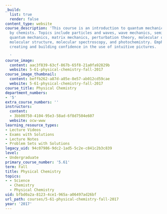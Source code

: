```yaml
---
_build:
  list: true
  render: false
content_type: website
course_description: 'This course is an introduction to quantum mechanics for _use_
  by chemists. Topics include particles and waves, wave mechanics, semi-classical
  quantum mechanics, matrix mechanics, perturbation theory, molecular orbital theory,
  molecular structure, molecular spectroscopy, and photochemistry. Emphasis is on
  creating and building confidence in the use of intuitive pictures.

  '
course_image:
  content: aac3f839-63cf-867b-65f8-21a0fa92829b
  website: 5-61-physical-chemistry-fall-2017
course_image_thumbnail:
  content: beffb262-a87d-a85e-8e57-ab012cd59cae
  website: 5-61-physical-chemistry-fall-2017
course_title: Physical Chemistry
department_numbers:
- '5'
extra_course_numbers: ''
instructors:
  content:
  - 3bb00750-4104-95e3-58ad-6f8d7504e607
  website: ocw-www
learning_resource_types:
- Lecture Videos
- Exams with Solutions
- Lecture Notes
- Problem Sets with Solutions
legacy_uid: 94c07986-9dc2-1ad5-5c2e-c841c2b3c839
level:
- Undergraduate
primary_course_number: '5.61'
term: Fall
title: Physical Chemistry
topics:
- - Science
  - Chemistry
  - Physical Chemistry
uid: bfbd0a2a-8123-4ce1-965a-a06497ad26bf
url_path: courses/5-61-physical-chemistry-fall-2017
year: '2017'
---
```

